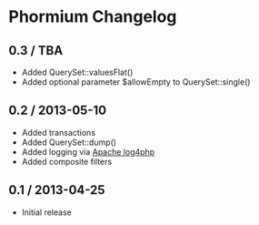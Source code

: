 Phormium Changelog
==================

0.3 / TBA
---------

* Added QuerySet::valuesFlat()
* Added optional parameter $allowEmpty to QuerySet::single()

0.2 / 2013-05-10
----------------

* Added transactions
* Added QuerySet::dump()
* Added logging via [Apache log4php](http://logging.apache.org/log4php/)
* Added composite filters

0.1 / 2013-04-25
----------------

* Initial release
